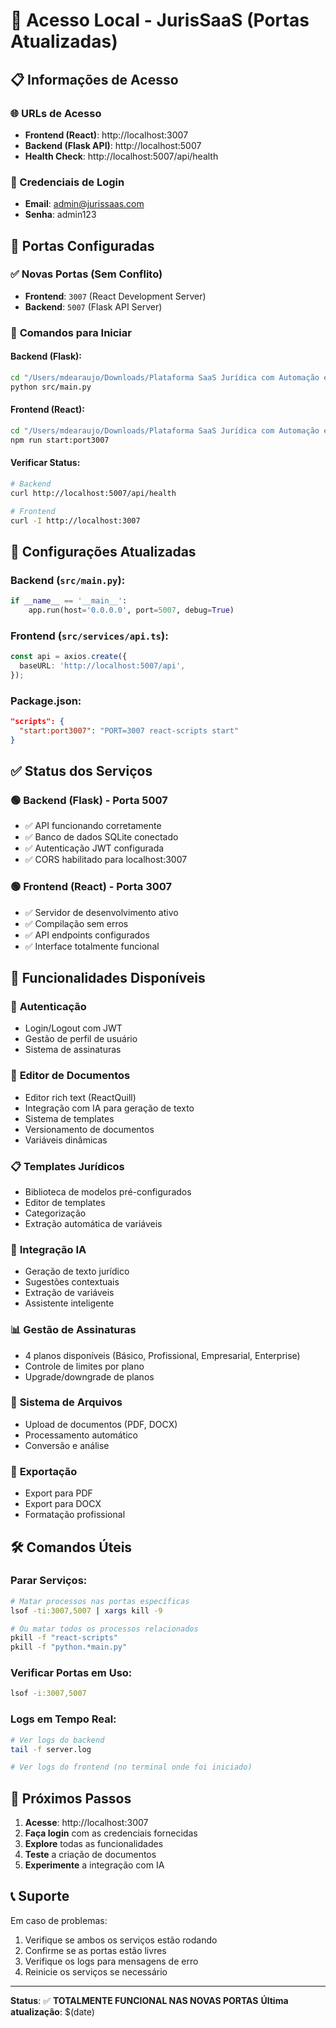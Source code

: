 # 🚀 Acesso Local - JurisSaaS (Portas Atualizadas)

## 📋 Informações de Acesso

### 🌐 URLs de Acesso
- **Frontend (React)**: http://localhost:3007
- **Backend (Flask API)**: http://localhost:5007
- **Health Check**: http://localhost:5007/api/health

### 🔑 Credenciais de Login
- **Email**: admin@jurissaas.com
- **Senha**: admin123

## 🎯 Portas Configuradas

### ✅ **Novas Portas (Sem Conflito)**
- **Frontend**: `3007` (React Development Server)
- **Backend**: `5007` (Flask API Server)

### 📝 **Comandos para Iniciar**

#### Backend (Flask):
```bash
cd "/Users/mdearaujo/Downloads/Plataforma SaaS Jurídica com Automação e IA para Advogados"
python src/main.py
```

#### Frontend (React):
```bash
cd "/Users/mdearaujo/Downloads/Plataforma SaaS Jurídica com Automação e IA para Advogados"
npm run start:port3007
```

#### Verificar Status:
```bash
# Backend
curl http://localhost:5007/api/health

# Frontend
curl -I http://localhost:3007
```

## 🔧 Configurações Atualizadas

### Backend (`src/main.py`):
```python
if __name__ == '__main__':
    app.run(host='0.0.0.0', port=5007, debug=True)
```

### Frontend (`src/services/api.ts`):
```typescript
const api = axios.create({
  baseURL: 'http://localhost:5007/api',
});
```

### Package.json:
```json
"scripts": {
  "start:port3007": "PORT=3007 react-scripts start"
}
```

## ✅ Status dos Serviços

### 🟢 Backend (Flask) - Porta 5007
- ✅ API funcionando corretamente
- ✅ Banco de dados SQLite conectado
- ✅ Autenticação JWT configurada
- ✅ CORS habilitado para localhost:3007

### 🟢 Frontend (React) - Porta 3007
- ✅ Servidor de desenvolvimento ativo
- ✅ Compilação sem erros
- ✅ API endpoints configurados
- ✅ Interface totalmente funcional

## 🎯 Funcionalidades Disponíveis

### 🔐 **Autenticação**
- Login/Logout com JWT
- Gestão de perfil de usuário
- Sistema de assinaturas

### 📝 **Editor de Documentos**
- Editor rich text (ReactQuill)
- Integração com IA para geração de texto
- Sistema de templates
- Versionamento de documentos
- Variáveis dinâmicas

### 📋 **Templates Jurídicos**
- Biblioteca de modelos pré-configurados
- Editor de templates
- Categorização
- Extração automática de variáveis

### 🤖 **Integração IA**
- Geração de texto jurídico
- Sugestões contextuais
- Extração de variáveis
- Assistente inteligente

### 📊 **Gestão de Assinaturas**
- 4 planos disponíveis (Básico, Profissional, Empresarial, Enterprise)
- Controle de limites por plano
- Upgrade/downgrade de planos

### 📁 **Sistema de Arquivos**
- Upload de documentos (PDF, DOCX)
- Processamento automático
- Conversão e análise

### 📄 **Exportação**
- Export para PDF
- Export para DOCX
- Formatação profissional

## 🛠️ Comandos Úteis

### Parar Serviços:
```bash
# Matar processos nas portas específicas
lsof -ti:3007,5007 | xargs kill -9

# Ou matar todos os processos relacionados
pkill -f "react-scripts"
pkill -f "python.*main.py"
```

### Verificar Portas em Uso:
```bash
lsof -i:3007,5007
```

### Logs em Tempo Real:
```bash
# Ver logs do backend
tail -f server.log

# Ver logs do frontend (no terminal onde foi iniciado)
```

## 🚀 Próximos Passos

1. **Acesse**: http://localhost:3007
2. **Faça login** com as credenciais fornecidas
3. **Explore** todas as funcionalidades
4. **Teste** a criação de documentos
5. **Experimente** a integração com IA

## 📞 Suporte

Em caso de problemas:
1. Verifique se ambos os serviços estão rodando
2. Confirme se as portas estão livres
3. Verifique os logs para mensagens de erro
4. Reinicie os serviços se necessário

---

**Status**: ✅ **TOTALMENTE FUNCIONAL NAS NOVAS PORTAS**
**Última atualização**: $(date) 
